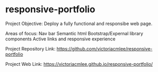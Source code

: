 # responsive-portfolio

Project Objective:
Deploy a fully functional and responsibe web page. 

Areas of focus:
    Nav bar
    Semantic html
    Bootstrap/Expernal library components
    Active links and responsive experience


Project Repository Link:
https://github.com/victoriacmlee/responsive-portfolio

Project Web Link:
https://victoriacmlee.github.io/responsive-portfolio/

